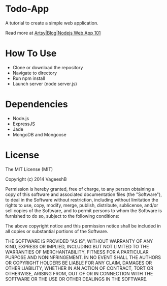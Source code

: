 Todo-App
========

A tutorial to create a simple web application.

Read more at [Artsy|Blog|Nodejs Web App 101](http://artsyvb.herokuapp.com/blog/Nodejs_Web_App_101)

How To Use
=========

* Clone or download the repository
* Navigate to directory
* Run npm install
* Launch server (node server.js)

Dependencies
============

* Node.js
* ExpressJS
* Jade
* MongoDB and Mongoose

License
=======
The MIT License (MIT)

Copyright (c) 2014 VageeshB

Permission is hereby granted, free of charge, to any person obtaining a copy
of this software and associated documentation files (the "Software"), to deal
in the Software without restriction, including without limitation the rights
to use, copy, modify, merge, publish, distribute, sublicense, and/or sell
copies of the Software, and to permit persons to whom the Software is
furnished to do so, subject to the following conditions:

The above copyright notice and this permission notice shall be included in
all copies or substantial portions of the Software.

THE SOFTWARE IS PROVIDED "AS IS", WITHOUT WARRANTY OF ANY KIND, EXPRESS OR
IMPLIED, INCLUDING BUT NOT LIMITED TO THE WARRANTIES OF MERCHANTABILITY,
FITNESS FOR A PARTICULAR PURPOSE AND NONINFRINGEMENT. IN NO EVENT SHALL THE
AUTHORS OR COPYRIGHT HOLDERS BE LIABLE FOR ANY CLAIM, DAMAGES OR OTHER
LIABILITY, WHETHER IN AN ACTION OF CONTRACT, TORT OR OTHERWISE, ARISING FROM,
OUT OF OR IN CONNECTION WITH THE SOFTWARE OR THE USE OR OTHER DEALINGS IN
THE SOFTWARE.



